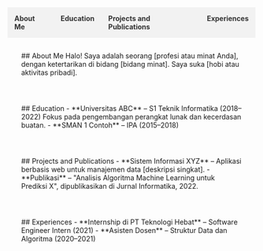 <!-- Navigation -->
<nav>
  <ul>
    <li><a href="#about-me">About Me</a></li>
    <li><a href="#education">Education</a></li>
    <li><a href="#projects">Projects and Publications</a></li>
    <li><a href="#experiences">Experiences</a></li>
  </ul>
</nav>

<!-- Styling for nav -->
<style>
  nav {
    background-color: #f2f2f2;
    padding: 1em;
    position: sticky;
    top: 0;
    z-index: 1000;
  }
  nav ul {
    list-style-type: none;
    display: flex;
    gap: 2em;
    justify-content: center;
    margin: 0;
    padding: 0;
  }
  nav a {
    text-decoration: none;
    color: #333;
    font-weight: bold;
  }
  section {
    padding: 2em;
    max-width: 800px;
    margin: 0 auto;
  }
  h2 {
    border-bottom: 2px solid #ccc;
    padding-bottom: 0.5em;
  }
</style>

<!-- Sections -->
<section id="about-me">
  ## About Me
  Halo! Saya adalah seorang [profesi atau minat Anda], dengan ketertarikan di bidang [bidang minat]. Saya suka [hobi atau aktivitas pribadi].
</section>

<section id="education">
  ## Education
  - **Universitas ABC** – S1 Teknik Informatika (2018–2022)  
    Fokus pada pengembangan perangkat lunak dan kecerdasan buatan.
  - **SMAN 1 Contoh** – IPA (2015–2018)
</section>

<section id="projects">
  ## Projects and Publications
  - **Sistem Informasi XYZ** – Aplikasi berbasis web untuk manajemen data [deskripsi singkat].
  - **Publikasi** – "Analisis Algoritma Machine Learning untuk Prediksi X", dipublikasikan di Jurnal Informatika, 2022.
</section>

<section id="experiences">
  ## Experiences
  - **Internship di PT Teknologi Hebat** – Software Engineer Intern (2021)
  - **Asisten Dosen** – Struktur Data dan Algoritma (2020–2021)
</section>

